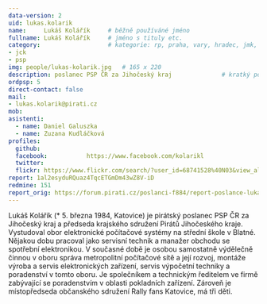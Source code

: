 ```yaml
---
data-version: 2
uid: lukas.kolarik
name:     Lukáš Kolářík  	# běžně používáné jméno
fullname: Lukáš Kolářík  	# jméno s tituly etc.
category:                 	# kategorie: rp, praha, vary, hradec, jmk, senat
- jck
- psp
img: people/lukas-kolarik.jpg   # 165 x 220
description: poslanec PSP ČR za Jihočeský kraj           	# kratký popis, max 160 znaků
ordpsp: 5
direct-contact: false
mail:
- lukas.kolarik@pirati.cz
mob:			  
asistenti:
  - name: Daniel Galuszka
  - name: Zuzana Kudláčková
profiles:
  github:                 
  facebook: 		  https://www.facebook.com/kolarikl
  twitter: 		  
  flickr: https://www.flickr.com/search/?user_id=68741528%40N03&view_all=1&text=Luk..Kol 
report: 1al2esyduRQuaz4TqcETGmDm43wZ8V-iD
redmine: 151
report_orig: https://forum.pirati.cz/poslanci-f884/report-poslance-lukase-kolarika-t39023.html
---
```


Lukáš Kolářík (* 5. března 1984, Katovice) je pirátský poslanec PSP ČR za Jihočeský kraj a předseda krajského sdružení Pirátů Jihočeského kraje. Vystudoval obor elektronické počítačové systémy na střední škole v Blatné. Nějakou dobu pracoval jako servisní technik a manažer obchodu se spotřební elektronikou. V současné době je osobou samostatně výdělečně činnou v oboru správa metropolitní počítačové sítě a její rozvoj, montáže výroba a servis elektronických zařízení, servis výpočetní techniky a poradenství v tomto oboru. Je společníkem a technickým ředitelem ve firmě zabývající se poradenstvím v oblasti pokladních zařízení. Zároveň je místopředseda občanského sdružení Rally fans Katovice, má tři děti.
